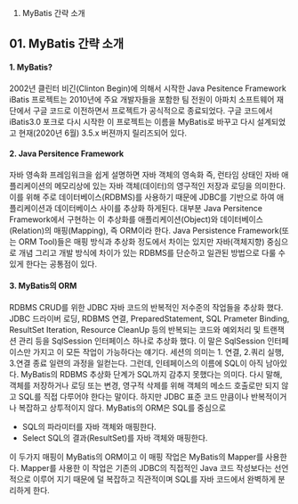 01. MyBatis 간략 소개

## 01. MyBatis 간략 소개

#### 1. MyBatis?

2002년 클린터 비긴(Clinton Begin)에 의해서 시작한 Java Pesitence Framework iBatis 프로젝트는 2010년에 주요 개발자들을 포함한 팀 전원이 아파치 소프트웨어 재단에서 구글 코드로 이전하면서 프로젝트가 공식적으로 종료되었다. 구글 코드에서 iBatis3.0 포크로 다시 시작한 이 프로젝트는 이름을 MyBatis로 바꾸고 다시 설계되었고 현재(2020년 6월) 3.5.x 버젼까지 릴리즈되어 있다.

#### 2. Java Persitence Framework

 자바 영속화 프레임워크을 쉽게 설명하면 자바 객체의 영속화 즉, 런타임 상태인 자바 애플리케이션의 메모리상에 있는 자바 객체(데이터)의 영구적인 저장과 로딩을 의미한다. 이를 위해 주로 데이터베이스(RDBMS)를 사용하기 때문에 JDBC를 기반으로 하여 애플리케이션과 데이터베이스 사이를 추상화 하게된다. 대부분 Java Persitence Framework에서 구현하는 이 추상화를 애플리케이션(Object)와 데이터베이스(Relation)의 매핑(Mapping), 즉 ORM이라 한다.
 Java Persistence Framework(또는 ORM Tool)들은 매핑 방식과 추상화 정도에서 차이는 있지만 자바(객체지향) 중심으로 개념 그리고 개발 방식에 차이가 있는 RDBMS를 단순하고 일관된 방법으로 다룰 수 있게 한다는 공통점이 있다.
 
#### 3. MyBatis의 ORM
 
 RDBMS CRUD를 위한 JDBC 자바 코드의 반복적인 저수준의 작업들을 추상화 했다. JDBC 드라이버 로딩, RDBMS 연결, PreparedStatement, SQL Prameter Binding, ResultSet Iteration, Resource CleanUp 등의 반복되는 코드와 예외처리 및 트랜잭션 관리 등을 SqlSession 인터페이스 하나로 추상화 했다. 이 말은 SqlSession 인터페이스만 가지고 이 모든 작업이 가능하다는 얘기다. 세션의 의미는 1. 연결, 2.쿼리 실행, 3.연결 종료 일련의 과정을 일컫는다.
 그런데, 인테페이스의 이름에 SQL이 아직 남아있다. MyBatis의 RDBMS 추상화 단계가 SQL까지 감추지 못했다는 의미다. 다시 말해, 객체를 저장하거나 로딩 또는 변경, 영구적 삭제를 위해 객체의 메소드 호출로만 되지 않고 SQL를 직접 다루어야 한다는 말이다. 하지만 JDBC 표준 코드 만큼이나 반복적이거나 복잡하고 상투적이지 않다.
 MyBatis의 ORM은 SQL를 중심으로
 
 - SQL의 파라미터를 자바 객체와 매핑한다.
 - Select SQL의 결과(ResultSet)를 자바 객체와 매핑한다.
 
 이 두가지 매핑이 MyBatis의 ORM이고 이 매핑 작업은 MyBatis의 Mapper를 사용한다. Mapper를 사용한 이 작업은 기존의 JDBC의 직접적인 Java 코드 작성보다는 선언적으로 이루어 지기 때문에 덜 복잡하고 직관적이며 SQL를 자바 코드에서 완벽하게 분리하게 한다. 
  
  